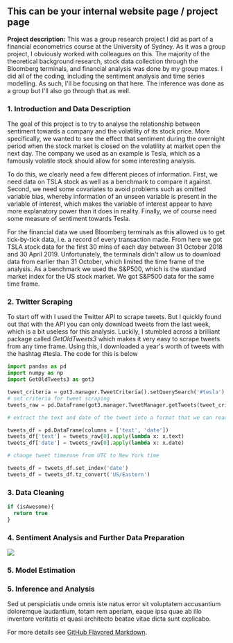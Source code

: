 ## This can be your internal website page / project page

**Project description:** This was a group research project I did as part of a financial econometrics course at the University of Sydney. As it was a group project, I obviously worked with colleagues on this. The majority of the theoretical background research, stock data collection through the Bloomberg terminals, and financial analysis was done by my group mates. I did all of the coding, including the sentiment analysis and time series modelling. As such, I'll be focusing on that here. The inference was done as a group but I'll also go through that as well.

### 1. Introduction and Data Description

The goal of this project is to try to analyse the relationship between sentiment towards a company and the volatility of its stock price. More specifically, we wanted to see the effect that sentiment during the overnight period when the stock market is closed on the volatility at market open the next day. The company we used as an example is Tesla, which as a famously volatile stock should allow for some interesting analysis.

To do this, we clearly need a few different pieces of information. First, we need data on TSLA stock as well as a benchmark to compare it against. Second, we need some covariates to avoid problems such as omitted variable bias, whereby information of an unseen variable is present in the variable of interest, which makes the variable of interest appear to have more explanatory power than it does in reality. Finally, we of course need some measure of sentiment towards Tesla.

For the financial data we used Bloomberg terminals as this allowed us to get tick-by-tick data, i.e. a record of every transaction made. From here we got TSLA stock data for the first 30 mins of each day between 31 October 2018 and 30 April 2019. Unfortunately, the terminals didn't allow us to download data from earlier than 31 October, which limited the time frame of the analysis. As a benchmark we used the S&P500, which is the standard market index for the US stock market. We got S&P500 data for the same time frame.



### 2. Twitter Scraping

To start off with I used the Twitter API to scrape tweets. But I quickly found out that with the API you can only download tweets from the last week, which is a bit useless for this analysis. Luckily, I stumbled across a brilliant package called *GetOldTweets3* which makes it very easy to scrape tweets from any time frame. Using this, I downloaded a year's worth of tweets with the hashtag #tesla. The code for this is below

```python
import pandas as pd
import numpy as np
import GetOldTweets3 as got3

tweet_criteria = got3.manager.TweetCriteria().setQuerySearch('#tesla').setSince("2018-05-01").setUntil("2018-05-02")
# set criteria for tweet scraping
tweets_raw = pd.DataFrame(got3.manager.TweetManager.getTweets(tweet_criteria))

# extract the text and date of the tweet into a format that we can read/analyse

tweets_df = pd.DataFrame(columns = ['text', 'date'])
tweets_df['text'] = tweets_raw[0].apply(lambda x: x.text)
tweets_df['date'] = tweets_raw[0].apply(lambda x: x.date)

# change tweet timezone from UTC to New York time

tweets_df = tweets_df.set_index('date')
tweets_df = tweets_df.tz_convert('US/Eastern')
```

### 3. Data Cleaning

```javascript
if (isAwesome){
  return true
}
```

### 4. Sentiment Analysis and Further Data Preparation

<img src="images/dummy_thumbnail.jpg?raw=true"/>

### 5. Model Estimation


### 5. Inference and Analysis

Sed ut perspiciatis unde omnis iste natus error sit voluptatem accusantium doloremque laudantium, totam rem aperiam, eaque ipsa quae ab illo inventore veritatis et quasi architecto beatae vitae dicta sunt explicabo. 

For more details see [GitHub Flavored Markdown](https://guides.github.com/features/mastering-markdown/).
